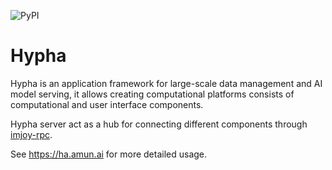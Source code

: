 ![PyPI](https://img.shields.io/pypi/v/imjoy.svg?style=popout)
# Hypha

Hypha is an application framework for large-scale data management and AI model serving, it allows creating computational platforms consists of computational and user interface components.

Hypha server act as a hub for connecting different components through [imjoy-rpc](https://github.com/imjoy-team/imjoy-rpc).


See https://ha.amun.ai for more detailed usage.
